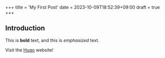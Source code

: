 +++
title = 'My First Post'
date = 2023-10-09T18:52:39+09:00
draft = true
+++
## Introduction

This is **bold** text, and this is *emphasized* text.

Visit the [Hugo](https://gohugo.io) website!
